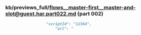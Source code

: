 ### kb/previews_full/flows__master-first__master-and-slot@guest.har.part022.md (part 002)

```md
                  "scriptId": "11564",
                      "url": "
```

```
